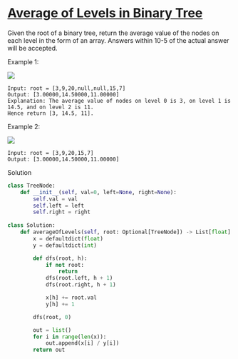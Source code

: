 # [Average of Levels in Binary Tree](https://leetcode.com/problems/average-of-levels-in-binary-tree/description/)

Given the root of a binary tree, return the average value of the nodes on each level in the form of an array. 
Answers within 10-5 of the actual answer will be accepted.

Example 1:

![](https://assets.leetcode.com/uploads/2021/03/09/avg1-tree.jpg)

```
Input: root = [3,9,20,null,null,15,7]
Output: [3.00000,14.50000,11.00000]
Explanation: The average value of nodes on level 0 is 3, on level 1 is 14.5, and on level 2 is 11.
Hence return [3, 14.5, 11].
```
Example 2:

![](https://assets.leetcode.com/uploads/2021/03/09/avg2-tree.jpg)

```
Input: root = [3,9,20,15,7]
Output: [3.00000,14.50000,11.00000]
```
Solution
```python
class TreeNode:
    def __init__(self, val=0, left=None, right=None):
        self.val = val
        self.left = left
        self.right = right
        
class Solution:
    def averageOfLevels(self, root: Optional[TreeNode]) -> List[float]:
        x = defaultdict(float)
        y = defaultdict(int)

        def dfs(root, h):
            if not root:
                return
            dfs(root.left, h + 1)
            dfs(root.right, h + 1)

            x[h] += root.val
            y[h] += 1

        dfs(root, 0)

        out = list()
        for i in range(len(x)):
            out.append(x[i] / y[i])
        return out
```